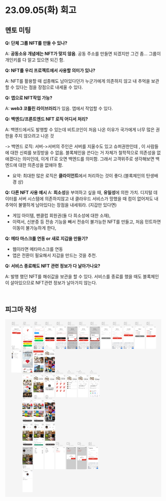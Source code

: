 # 23.09.05(화) 회고

## 멘토 미팅

**Q: 단체 그룹 NFT를 만들 수 있나?**

A: **공동소유 개념에는 NFT가 맞지 않음**. 공동 주소를 만들면 되겠지만 그건 좀... 그룹이 개인키를 다 알고 있으면 되긴 함.

**Q: NFT를 우리 프로젝트에서 사용할 의미가 있나?**

A: NFT를 활용할 때  섭종해도 남아있다던가 누군가에게 의존하지 않고 내 추억을 보관할 수 있다는 점을 장점으로 내세울 수 있다.

**Q: 앱으로 NFT작업 가능?**

A: **web3 코틀린 라이브러리**가 있음. 앱에서 작업할 수 있다.

**Q: 백엔드/프론트엔드 NFT 로직 어디서 처리?**

A: 백엔드에서도 발행할 수 있는데 비트코인이 처음 나온 이유가 국가에게 너무 많은 권한을 주지 않으려고 나온 것

-> 백엔드 로직: 서버->서버의 주인은 서버를 지울수도 있고 슈퍼권한인데 , 이 사람들에 대한 신뢰를 보장받을 수 없음. 블록체인을 쓴다는 거 자체가 철학적으로 의존성을 없애겠다는 의미인데, 이게 IT로 오면 백엔드를 의미함. 그래서 고객위주로 생각해보면 백엔드에 대한 의존성을 없애야 함.

-  요약: 최대한 많은 로직은 **클라이언트**에서 처리하는 것이 좋다.(블록체인의 탄생배경 상)

**Q: 다른 NFT 사용 예시**
A: **희소성**을 부여하고 싶을 때, **유일성**에 의한 가치. 디지털 데이터를 서버 시스템에 의존하지않고 내 클라우드 서비스가 망했을 때 컴이 없어져도 내 추억이 불멸하게 남아있다는 장점을 내세워라. (지갑만 있다면) 

- 게임 아이템, 팬클럽 회원권(둘 다 희소성에 대한 소재),
- 이력서, 신분증 등 전송 기능을 빼서 전송이 불가능한 NFT를 만들고, 처음 민트하면 이동이 불가능하게 한다,

**Q: 메타 마스크를 연동 or 새로 지갑을 만들기?**

- 웹이라면 메타마스크를 연동
- 앱은 전환이 필요해서 지갑을 만드는 것을 추천.

**Q: 서비스 종료해도 NFT 관련 정보가 다 날아가나요?**

A:  발행 했던 NFT를 해쉬값을 보관을 할 수 있다. 서비스를 종료를 했을 때도 블록체인이 살아있으므로 NFT관련 정보가 날아가지 않는다.

<br/>

## 피그마 작성
![오류 발생](<피그마 작업(Visti).PNG>)